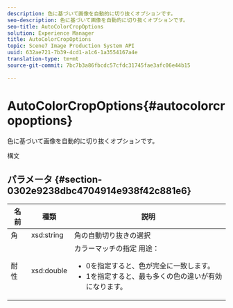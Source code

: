 ```yaml
---
description: 色に基づいて画像を自動的に切り抜くオプションです。
seo-description: 色に基づいて画像を自動的に切り抜くオプションです。
seo-title: AutoColorCropOptions
solution: Experience Manager
title: AutoColorCropOptions
topic: Scene7 Image Production System API
uuid: 632ae721-7b39-4cd1-a1c6-1a3554167a4e
translation-type: tm+mt
source-git-commit: 7bc7b3a86fbcdc57cfdc31745fae3afc06e44b15

---
```



# AutoColorCropOptions{#autocolorcropoptions}

色に基づいて画像を自動的に切り抜くオプションです。

構文

## パラメータ {#section-0302e9238dbc4704914e938f42c881e6}

<table id="table_F6A0DBA37F704C2097C617A0A6767566"> 
 <thead> 
  <tr> 
   <th colname="col1" class="entry"> 名前 </th> 
   <th colname="col2" class="entry"> 種類 </th> 
   <th colname="col3" class="entry"> 説明 </th> 
  </tr> 
 </thead>
 <tbody> 
  <tr> 
   <td colname="col1"> <span class="codeph"> <span class="varname"> 角</span></span> </td> 
   <td colname="col2"> <span class="codeph"> xsd:string</span> </td> 
   <td colname="col3"> 角の自動切り抜きの選択 </td> 
  </tr> 
  <tr> 
   <td colname="col1"> <span class="codeph"> 耐 <span class="varname"> 性</span></span> </td> 
   <td colname="col2"> <span class="codeph"> xsd:double</span> </td> 
   <td colname="col3">カラーマッチの指定 用途： 
    <ul id="ul_FE5423B857AE43FCBA7A9AEA76C754CC">
     <li id="li_01E3BD0AB8DA4C408B47CB02B269404A">0を指定すると、色が完全に一致します。 </li>
     <li id="li_FCE21384265D4ECE9C0D785F1BB32C3A">1を指定すると、最も多くの色の違いが有効になります。 </li>
    </ul></td> 
  </tr> 
 </tbody> 
</table>

